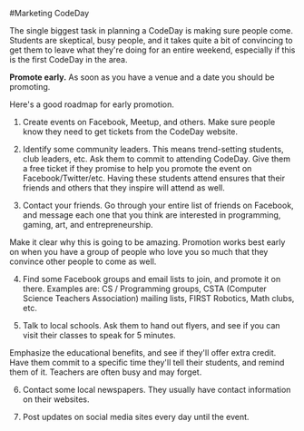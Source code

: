 #Marketing CodeDay

The single biggest task in planning a CodeDay is making sure people come. Students are skeptical, busy people, and it takes quite a bit of convincing to get them to leave what they're doing for an entire weekend, especially if this is the first CodeDay in the area.

**Promote early.** As soon as you have a venue and a date you should be promoting.

Here's a good roadmap for early promotion.

  1. Create events on Facebook, Meetup, and others. Make sure people know they need to get tickets from the CodeDay website. 

  2. Identify some community leaders. This means trend-setting students, club leaders, etc. Ask them to commit to attending CodeDay. Give them a free ticket if they promise to help you promote the event on Facebook/Twitter/etc. Having these students attend ensures that their friends and others that they inspire will attend as well. 

  3. Contact your friends. Go through your entire list of friends on Facebook, and message each one that you think are interested in programming, gaming, art, and entrepreneurship. 

  Make it clear why this is going to be amazing. Promotion works best early on when you have a group of people who love you so much that they convince other people to come as well.

  4. Find some Facebook groups and email lists to join, and promote it on there. Examples are: CS / Programming groups, CSTA (Computer Science Teachers Association) mailing lists, FIRST Robotics, Math clubs, etc. 

  5. Talk to local schools. Ask them to hand out flyers, and see if you can visit their classes to speak for 5 minutes.

  Emphasize the educational benefits, and see if they'll offer extra credit. Have them commit to a specific time they'll tell their students, and remind them of it. Teachers are often busy and may forget.

  6. Contact some local newspapers. They usually have contact information on their websites. 

  7. Post updates on social media sites every day until the event.